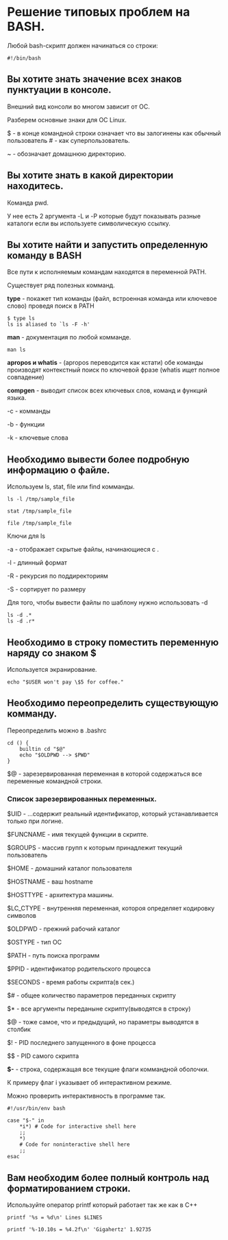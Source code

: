 # Решение типовых проблем на BASH.

Любой bash-скрипт должен начинаться со строки:

    #!/bin/bash
   
## Вы хотите знать значение всех знаков пунктуации в консоле.

Внешний вид консоли во многом зависит от ОС.

Разберем основные знаки для ОС Linux.

$ - в конце командной строки означает что вы залогинены как обычный пользователь # - как суперпользователь.

~ - обозначает домашнюю директорию.

## Вы хотите знать в какой директории находитесь.

Команда pwd.

У нее есть 2 аргумента -L и -P которые будут показывать разные каталоги если вы используете символическую ссылку.


## Вы хотите найти и запустить определенную команду в BASH

Все пути к исполняемым командам находятся в переменной PATH.

Существует ряд полезных комманд.

**type** - покажет тип команды (файл, встроенная команда или ключевое слово) проведя поиск в PATH

    $ type ls
    ls is aliased to `ls -F -h'

**man** - документация по любой комманде.

    man ls

**apropos и whatis** - (apropos переводится как кстати) обе команды производят контекстный поиск по ключевой фразе (whatis ищет полное совпадение)

**compgen** - выводит список всех ключевых слов, команд и функций языка.

-с - комманды

-b - функции

-k - ключевые слова


## Необходимо вывести более подробную информацию о файле.

Используем ls, stat, file или find комманды.

    ls -l /tmp/sample_file

    stat /tmp/sample_file

    file /tmp/sample_file

Ключи для ls

-a - отображает скрытые файлы, начинающиеся с .

-l - длинный формат

-R - рекурсия по поддиректориям

-S - сортирует по размеру

Для того, чтобы вывести файлы по шаблону нужно использовать -d

    ls -d .*
    ls -d .r*



## Необходимо в строку поместить переменную наряду со знаком $

Используется экранирование.

    echo "$USER won't pay \$5 for coffee."

## Необходимо переопределить существующую комманду.

Переопределить можно в .bashrc

    cd () {
        builtin cd "$@"
        echo "$OLDPWD --> $PWD"
    }

$@ - зарезервированная переменная в которой содержаться все переменные командной строки.

### Список зарезервированных переменных.

$UID - ...содержит реальный идентификатор, который устанавливается только при логине.

$FUNCNAME - имя текущей функции в скрипте.

$GROUPS - массив групп к которым принадлежит текущий пользователь

$HOME - домашний каталог пользователя

$HOSTNAME - ваш hostname

$HOSTTYPE - архитектура машины.

$LC_CTYPE - внутренняя переменная, котороя определяет кодировку символов

$OLDPWD - прежний рабочий каталог

$OSTYPE - тип ОС

$PATH - путь поиска программ

$PPID - идентификатор родительского процесса

$SECONDS - время работы скрипта(в сек.)

$# - общее количество параметров переданных скрипту

$* - все аргументы переданыне скрипту(выводятся в строку)

$@ - тоже самое, что и предыдущий, но параметры выводятся в столбик

$! - PID последнего запущенного в фоне процесса

$$ - PID самого скрипта

**$-** - строка, содержащая все текущие флаги коммандной оболочки.

К примеру флаг i указывает об интерактивном режиме.

Можно проверить интерактивность в программе так.

    #!/usr/bin/env bash

    case "$-" in
        *i*) # Code for interactive shell here
        ;;
        *)
        # Code for noninteractive shell here
        ;;
    esac

## Вам необходим более полный контроль над форматированием строки.

Используйте оператор printf который работает так же как в С++

    printf '%s = %d\n' Lines $LINES

    printf '%-10.10s = %4.2f\n' 'Gigahertz' 1.92735





